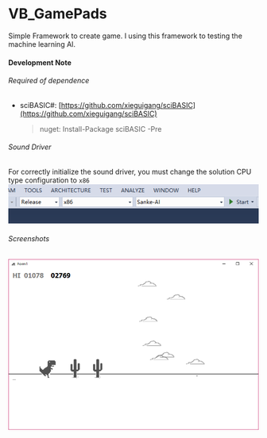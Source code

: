 # VB_GamePads

Simple Framework to create game. I using this framework to testing the machine learning AI.

#### Development Note

###### Required of dependence

+ sciBASIC#: [https://github.com/xieguigang/sciBASIC](https://github.com/xieguigang/sciBASIC)
  > nuget: Install-Package sciBASIC -Pre

###### Sound Driver

For correctly initialize the sound driver, you must change the solution CPU type configuration to ``x86``
![](./images/x86.png)


###### Screenshots

![](./images/screenshot.bmp)
